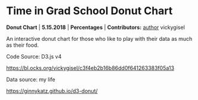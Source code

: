 # **Time in Grad School Donut Chart**

**Donut Chart** | **5.15.2018** | **Percentages** | **Contributors:** [author](https://bl.ocks.org/vickygisel/c3f4eb2b16b86dd0f641263383f05a13) vickygisel

An interactive donut chart for those who like to play with their data as much as their food.

Code Source: D3.js  v4

https://bl.ocks.org/vickygisel/c3f4eb2b16b86dd0f641263383f05a13



Data source: my life

<https://ginnykatz.github.io/d3-donut/>